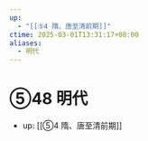 ```yaml
---
up:
  - "[[⑤4 隋、唐至清前期]]"
ctime: 2025-03-01T13:31:17+08:00
aliases:
  - 明代
---
```


# ⑤48 明代

- up: [[⑤4 隋、唐至清前期]]
